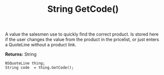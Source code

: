 ﻿---
uid: crmscript_ref_NSQuoteLine_GetCode
title: String GetCode()
intellisense: NSQuoteLine.GetCode
keywords: NSQuoteLine, GetCode
so.topic: reference
---

A value the salesmen use to quickly find the correct product. Is stored here if the user changes the value from the product in the pricelist, or just enters a QuoteLine without a product link.

**Returns:** String


```crmscript
NSQuoteLine thing;
String code  = thing.GetCode();
```


